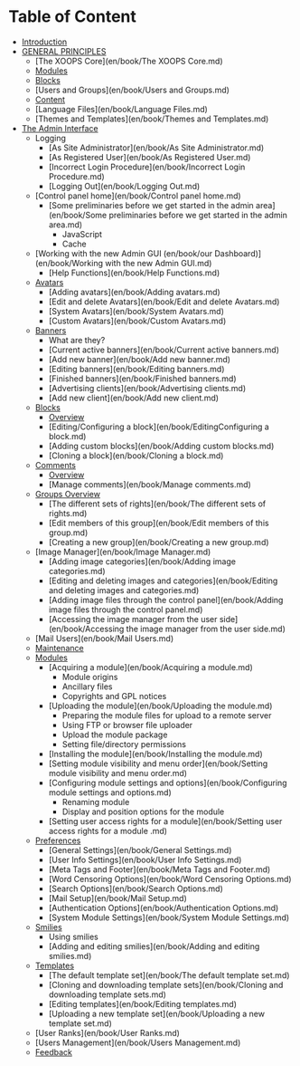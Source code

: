 # Table of Content

* [Introduction](README.md)
* [GENERAL PRINCIPLES](en/book/GENERALPRINCIPLES.md)
   * [The XOOPS Core](en/book/The XOOPS Core.md)
   * [Modules](en/book/Modules.md)
   * [Blocks](en/book/Blocks.md)
   * [Users and Groups](en/book/Users and Groups.md)
   * [Content](en/book/Content.md)
   * [Language Files](en/book/Language Files.md)
   * [Themes and Templates](en/book/Themes and Templates.md)
* [The Admin Interface](en/book/Admininterface0.md)
   * Logging
       * [As Site Administrator](en/book/As Site Administrator.md)
       * [As Registered User](en/book/As Registered User.md)    
       * [Incorrect Login Procedure](en/book/Incorrect Login Procedure.md)
       * [Logging Out](en/book/Logging Out.md)
   * [Control panel home](en/book/Control panel home.md)
       * [Some preliminaries before we get started in the admin area](en/book/Some preliminaries before we get started in the admin area.md)
           * JavaScript
           * Cache
   * [Working with the new Admin GUI (en/book/our Dashboard)](en/book/Working with the new Admin GUI.md)
       * [Help Functions](en/book/Help Functions.md)
   * [Avatars](en/book/Avatars.md)
       * [Adding avatars](en/book/Adding avatars.md)
       * [Edit and delete Avatars](en/book/Edit and delete Avatars.md)
       * [System Avatars](en/book/System Avatars.md)
       * [Custom Avatars](en/book/Custom Avatars.md)
   * [Banners](en/book/Banners.md)
       * What are they?
       * [Current active banners](en/book/Current active banners.md)
       * [Add new banner](en/book/Add new banner.md)
       * [Editing banners](en/book/Editing banners.md)
       * [Finished banners](en/book/Finished banners.md)
       * [Advertising clients](en/book/Advertising clients.md)
       * [Add new client](en/book/Add new client.md)
   * [Blocks](en/book/Blocks2.md)
       * [Overview](en/book/Blocks2Overview.md)
       * [Editing/Configuring a block](en/book/EditingConfiguring a block.md)
       * [Adding custom blocks](en/book/Adding custom blocks.md)
       * [Cloning a block](en/book/Cloning a block.md)
   * [Comments](en/book/Comments.md)
       * [Overview](en/book/CommentsOverview.md)
       * [Manage comments](en/book/Manage comments.md)
   * [Groups Overview](en/book/GroupsOverview.md)
       * [The different sets of rights](en/book/The different sets of rights.md)
       * [Edit members of this group](en/book/Edit members of this group.md)
       * [Creating a new group](en/book/Creating a new group.md)
   * [Image Manager](en/book/Image Manager.md)
       * [Adding image categories](en/book/Adding image categories.md)
       * [Editing and deleting images and categories](en/book/Editing and deleting images and categories.md)
       * [Adding image files through the control panel](en/book/Adding image files through the control panel.md)
       * [Accessing the image manager from the user side](en/book/Accessing the image manager from the user side.md)
   * [Mail Users](en/book/Mail Users.md)
   * [Maintenance](en/book/Maintenance.md)
   * [Modules](en/book/Modules2.md)
       * [Acquiring a module](en/book/Acquiring a module.md)
           * Module origins
           * Ancillary files
           * Copyrights and GPL notices
       * [Uploading the module](en/book/Uploading the module.md)
           * Preparing the module files for upload to a remote server
           * Using FTP or browser file uploader
           * Upload the module package
           * Setting file/directory permissions
       * [Installing the module](en/book/Installing the module.md)
       * [Setting module visibility and menu order](en/book/Setting module visibility and menu order.md)
       * [Configuring module settings and options](en/book/Configuring module settings and options.md)
           * Renaming module
           * Display and position options for the module
       * [Setting user access rights for a module](en/book/Setting user access rights for a module .md)
   * [Preferences](en/book/Preferences.md)
       * [General Settings](en/book/General Settings.md)
       * [User Info Settings](en/book/User Info Settings.md)
       * [Meta Tags and Footer](en/book/Meta Tags and Footer.md)
       * [Word Censoring Options](en/book/Word Censoring Options.md)
       * [Search Options](en/book/Search Options.md)
       * [Mail Setup](en/book/Mail Setup.md)
       * [Authentication Options](en/book/Authentication Options.md)
       * [System Module Settings](en/book/System Module Settings.md)
   * [Smilies](en/book/Smilies.md)
       * Using smilies
       * [Adding and editing smilies](en/book/Adding and editing smilies.md)
   * [Templates](en/book/Templates.md)
       * [The default template set](en/book/The default template set.md)
       * [Cloning and downloading template sets](en/book/Cloning and downloading template sets.md)
       * [Editing templates](en/book/Editing templates.md)
       * [Uploading a new template set](en/book/Uploading a new template set.md)
   * [User Ranks](en/book/User Ranks.md)
   * [Users Management](en/book/Users Management.md)
   * [Feedback](en/book/Feedback.md)
